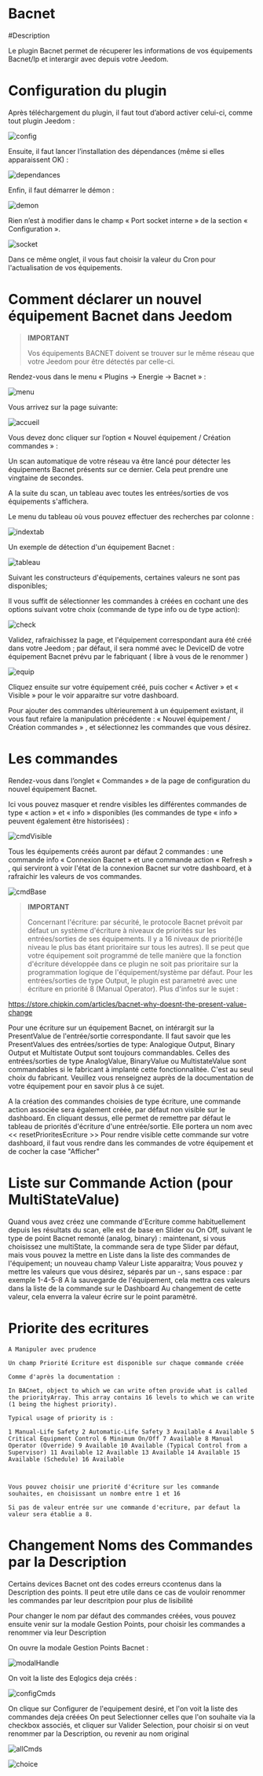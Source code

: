 # Bacnet

#Description

Le plugin Bacnet permet de récuperer les informations de vos équipements Bacnet/Ip et interargir avec depuis votre Jeedom.



# Configuration du plugin

Après téléchargement du plugin, il faut tout d’abord activer celui-ci, comme tout plugin Jeedom :

![config](../images/BacnetConfig.png)

Ensuite, il faut lancer l’installation des dépendances (même si elles apparaissent OK) :

![dependances](../images/BacnetDep.png)

Enfin, il faut démarrer le démon :

![demon](../images/BacnetDemon.png)


Rien n’est à modifier dans le champ « Port socket interne » de la section « Configuration ».

![socket](../images/BacnetSocket.png)


Dans ce même onglet, il vous faut choisir la valeur du Cron pour l'actualisation de vos équipements.




# Comment déclarer un nouvel équipement Bacnet dans Jeedom




>**IMPORTANT**
>
>Vos équipements BACNET doivent se trouver sur le même réseau que votre Jeedom pour être détectés par celle-ci.


Rendez-vous dans le menu « Plugins → Energie → Bacnet » :

![menu](../images/BacnetMenu.png)


Vous arrivez sur la page suivante:

![accueil](../images/BacnetAccueil.png)


Vous devez donc cliquer sur l’option « Nouvel équipement / Création commandes » :

Un scan automatique de votre réseau va être lancé pour détecter les équipements Bacnet présents sur ce dernier.
Cela peut prendre une vingtaine de secondes.

A la suite du scan, un tableau avec toutes les entrées/sorties de vos équipements s'affichera.

Le menu du tableau où vous pouvez effectuer des recherches par colonne :

![indextab](../images/BacnetIndexTab.png)


Un exemple de détection d'un équipement Bacnet :

![tableau](../images/BacnetTableau.png)

Suivant les constructeurs d'équipements, certaines valeurs ne sont pas disponibles;

Il vous suffit de sélectionner les commandes à créées en cochant une des options suivant votre choix (commande de type info ou de type action):

![check](../images/BacnetCheck.png)


Validez, rafraichissez la page, et l'équipement correspondant aura été créé dans votre Jeedom ; par défaut, il sera nommé avec le DeviceID de votre équipement Bacnet prévu par le fabriquant ( libre à vous de le renommer )

![equip](../images/BacnetEquip.png)

 Cliquez ensuite sur votre équipement créé, puis cocher « Activer » et « Visible » pour le voir apparaitre sur votre dashboard.

Pour ajouter des commandes ultérieurement à un équipement existant, il vous faut refaire la manipulation précédente : « Nouvel équipement / Création commandes » , et sélectionnez les commandes que vous désirez.



# Les commandes


Rendez-vous dans l’onglet « Commandes » de la page de configuration du nouvel équipement Bacnet.

Ici vous pouvez masquer et rendre visibles les différentes commandes de type « action » et « info » disponibles (les commandes de type « info » peuvent également être historisées) :

![cmdVisible](../images/BacnetVisible.png)

Tous les équipements créés auront par défaut 2 commandes : une commande info « Connexion Bacnet » et une commande action « Refresh » , qui serviront à voir l'état de la connexion Bacnet sur votre dashboard, et à rafraichir les valeurs de vos commandes.

![cmdBase](../images/BacnetCmdBase.png)





>**IMPORTANT**
>
>Concernant l'écriture: par sécurité, le protocole Bacnet prévoit par défaut un système d'écriture à niveaux de priorités sur les entrées/sorties de ses équipements.
Il y a 16 niveaux de priorité(le niveau le plus bas étant prioritaire sur tous les autres). Il se peut que votre équipement soit programmé de telle manière que la fonction d'écriture développée dans ce plugin ne soit pas prioritaire sur la programmation logique de l'équipement/système par défaut.
Pour les entrées/sorties de type Output, le plugin est parametré avec une écriture en priorité 8 (Manual Operator).
Plus d'infos sur le sujet :

https://store.chipkin.com/articles/bacnet-why-doesnt-the-present-value-change

Pour une écriture sur un équipement Bacnet, on intérargit sur la PresentValue de l'entrée/sortie correspondante.
Il faut savoir que les PresentValues des entrées/sorties de type: Analogique Output, Binary Output et Multistate Output sont toujours commandables.
Celles des entrées/sorties de type AnalogValue, BinaryValue ou MultistateValue sont commandables si le fabricant à implanté cette fonctionnalitée. C'est au seul choix du fabricant. Veuillez vous renseignez auprès de la documentation de votre équipement pour en savoir plus à ce sujet.




A la création des commandes choisies de type écriture, une commande action associée sera également créée, par défaut non visible sur le dashboard.
En cliquant dessus, elle permet de remettre par défaut le tableau de priorités d'écriture d'une entrée/sortie.
Elle portera un nom avec << resetPrioritesEcriture >>
Pour rendre visible cette commande sur votre dashboard, il faut vous rendre dans les commandes de votre équipement et de cocher la case "Afficher"



# Liste sur Commande Action (pour MultiStateValue)

Quand vous avez créez une commande d'Ecriture comme habituellement depuis les résultats du scan, elle est de base en Slider ou On Off, suivant le type de point Bacnet remonté (analog, binary) : maintenant, si vous choisissez une multiState, la commande sera de type Slider par défaut, mais vous pouvez la mettre en Liste dans la liste des commandes de l'équipement; un nouveau champ Valeur Liste apparaitra;
Vous pouvez y mettre les valeurs que vous désirez, séparés par un -, sans espace : par exemple 1-4-5-8
A la sauvegarde de l'équipement, cela mettra ces valeurs dans la liste de la commande sur le Dashboard
Au changement de cette valeur, cela enverra la valeur écrire sur le point paramètré.




# Priorite des ecritures

    A Manipuler avec prudence

    Un champ Priorité Ecriture est disponible sur chaque commande créée

    Comme d'après la documentation :

    In BACnet, object to which we can write often provide what is called the priorityArray. This array contains 16 levels to which we can write (1 being the highest priority).

    Typical usage of priority is :

    1 Manual-Life Safety 2 Automatic-Life Safety 3 Available 4 Available 5 Critical Equipment Control 6 Minimum On/Off 7 Available 8 Manual Operator (Override) 9 Available 10 Available (Typical Control from a Supervisor) 11 Available 12 Available 13 Available 14 Available 15 Available (Schedule) 16 Available



    Vous pouvez choisir une priorité d'écriture sur les commande souhaites, en choisissant un nombre entre 1 et 16

    Si pas de valeur entrée sur une commande d'ecriture, par defaut la valeur sera établie a 8.




# Changement Noms des Commandes par la Description


Certains devices Bacnet ont des codes erreurs ccontenus dans la Description des points.
Il peut etre utile dans ce cas de vouloir renommer les commandes par leur descritpion pour plus de lisibilité

Pour changer le nom par défaut des commandes créées, vous pouvez ensuite venir sur la modale Gestion Points, pour choisir les commandes a renommer via leur Description

On ouvre la modale Gestion Points Bacnet :

![modalHandle](../images/modalHandle.png)




On voit la liste des Eqlogics deja créés :

![configCmds](../images/configureCmds.png)



On clique sur Configurer de l'equipement desiré, et l'on voit la liste des commandes deja créées
On peut Selectionner celles que l'on souhaite via la checkbox associés, et cliquer sur Valider Selection, pour choisir si on veut renommer par la Description, ou revenir au nom original


![allCmds](../images/allCmds.png)

![choice](../images/choice.png)